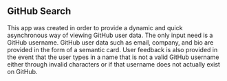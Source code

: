 ## GitHub Search
This app was created in order to provide a dynamic and quick asynchronous way of viewing GitHub user data. The only input need is a GitHub username. GitHub user data such as email, company, and bio are provided in the form of a semantic card. User feedback is also provided in the event that the user types in a name that is not a valid GitHub username either through invalid characters or if that username does not actually exist on GitHub.
